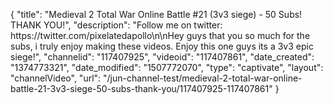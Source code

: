 {
    "title": "Medieval 2 Total War Online Battle #21 (3v3 siege) - 50 Subs! THANK YOU!",
    "description": "Follow me on twitter: https:\/\/twitter.com\/pixelatedapollo\n\nHey guys that you so much for the subs, i truly enjoy making these videos.  Enjoy this one guys its a 3v3 epic siege!",
    "channelid": "117407925",
    "videoid": "117407861",
    "date_created": "1374773321",
    "date_modified": "1507772070",
    "type": "captivate",
    "layout": "channelVideo",
    "url": "\/jun-channel-test\/medieval-2-total-war-online-battle-21-3v3-siege-50-subs-thank-you\/117407925-117407861"
}